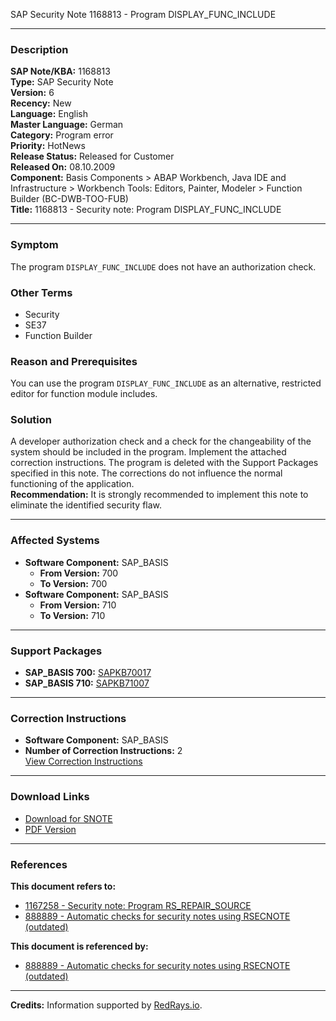 SAP Security Note 1168813 - Program DISPLAY_FUNC_INCLUDE

---

### Description
**SAP Note/KBA:** 1168813  
**Type:** SAP Security Note  
**Version:** 6  
**Recency:** New  
**Language:** English  
**Master Language:** German  
**Category:** Program error  
**Priority:** HotNews  
**Release Status:** Released for Customer  
**Released On:** 08.10.2009  
**Component:** Basis Components > ABAP Workbench, Java IDE and Infrastructure > Workbench Tools: Editors, Painter, Modeler > Function Builder (BC-DWB-TOO-FUB)  
**Title:** 1168813 - Security note: Program DISPLAY_FUNC_INCLUDE

---

### Symptom
The program `DISPLAY_FUNC_INCLUDE` does not have an authorization check.

### Other Terms
- Security
- SE37
- Function Builder

### Reason and Prerequisites
You can use the program `DISPLAY_FUNC_INCLUDE` as an alternative, restricted editor for function module includes.

### Solution
A developer authorization check and a check for the changeability of the system should be included in the program. Implement the attached correction instructions. The program is deleted with the Support Packages specified in this note. The corrections do not influence the normal functioning of the application.  
**Recommendation:** It is strongly recommended to implement this note to eliminate the identified security flaw.

---

### Affected Systems
- **Software Component:** SAP_BASIS
  - **From Version:** 700
  - **To Version:** 700
- **Software Component:** SAP_BASIS
  - **From Version:** 710
  - **To Version:** 710

---

### Support Packages
- **SAP_BASIS 700:** [SAPKB70017](https://me.sap.com/supportpackage/SAPKB70017)
- **SAP_BASIS 710:** [SAPKB71007](https://me.sap.com/supportpackage/SAPKB71007)

---

### Correction Instructions
- **Software Component:** SAP_BASIS
- **Number of Correction Instructions:** 2  
[View Correction Instructions](https://me.sap.com/corrins/0001168813/41)

---

### Download Links
- [Download for SNOTE](https://notesdownloads.sap.com/note/0040000007053892017)
- [PDF Version](https://userapps.support.sap.com/sap/support/sfm/notes/print/0001168813?language=en-US&token=B46C30BCC35924188EACC7A81E219C97)

---

### References
**This document refers to:**
- [1167258 - Security note: Program RS_REPAIR_SOURCE](https://me.sap.com/notes/1167258)
- [888889 - Automatic checks for security notes using RSECNOTE (outdated)](https://me.sap.com/notes/888889)

**This document is referenced by:**
- [888889 - Automatic checks for security notes using RSECNOTE (outdated)](https://me.sap.com/notes/888889)

---

**Credits:** Information supported by [RedRays.io](https://redrays.io).